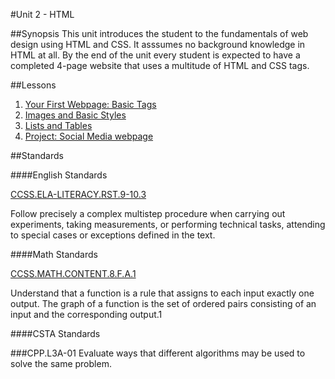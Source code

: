 #Unit 2 - HTML

##Synopsis
This unit introduces the student to the fundamentals of web design using HTML and CSS. It asssumes no background knowledge in HTML at all. By the end of the unit every student is expected to have a completed 4-page website that uses a multitude of HTML and CSS tags. 

##Lessons

1. [Your First Webpage: Basic Tags](lessons/1-BasicTags)
2. [Images and Basic Styles](lessons/2-ImageStyles)
3. [Lists and Tables](lessons/3-listTable)
3. [Project: Social Media webpage](lessons/project)

##Standards

####English Standards
 
[CCSS.ELA-LITERACY.RST.9-10.3](http://www.corestandards.org/ELA-Literacy/RST/9-10/3/)

Follow precisely a complex multistep procedure when carrying out experiments, taking measurements, or performing technical tasks, attending to special cases or exceptions defined in the text.

####Math Standards
 
[CCSS.MATH.CONTENT.8.F.A.1](http://www.corestandards.org/Math/Content/8/F/A/1/)

Understand that a function is a rule that assigns to each input exactly one output. The graph of a function is the set of ordered pairs consisting of an input and the corresponding output.1

####CSTA Standards

###CPP.L3A-01
Evaluate ways that different algorithms may be used to solve the same problem.

 

